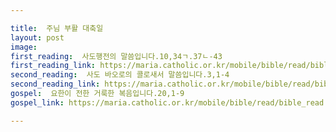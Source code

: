```yaml
---

title:  주님 부활 대축일
layout: post 
image:  
first_reading:  사도행전의 말씀입니다.10,34ㄱ.37ㄴ-43
first_reading_link: https://maria.catholic.or.kr/mobile/bible/read/bible_read.asp?m=1&n=133&p=37
second_reading:  사도 바오로의 콜로새서 말씀입니다.3,1-4
second_reading_link: https://maria.catholic.or.kr/mobile/bible/read/bible_read.asp?m=2&n=152&p=8
gospel:  요한이 전한 거룩한 복음입니다.20,1-9
gospel_link: https://maria.catholic.or.kr/mobile/bible/read/bible_read.asp?m=2&n=150&p=11

---
```


